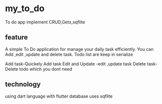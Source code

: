 # my_to_do

To do app implement CRUD,Getx,sqflite

## feature

A simple To Do application for manage your daily task efficiently.
You can Add ,edit ,update and delete task.
Todo list are keep in serialize

Add task-Quickely Add task 
Edit and Update -edit ,update task 
Delete task-Delete todo which you dont need
## technology 
using dart language with flutter
database uses sqflite


